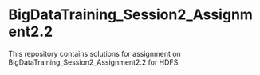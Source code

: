 # BigDataTraining_Session2_Assignment2.2
This repository contains solutions for assignment on BigDataTraining_Session2_Assignment2.2 for HDFS.
